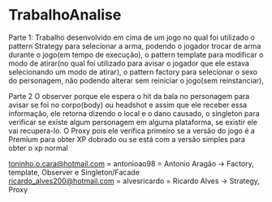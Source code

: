 # TrabalhoAnalise
 Parte 1:
 Trabalho desenvolvido em cima de um jogo no qual foi utilizado o pattern Strategy para selecionar a arma, podendo o jogador trocar de arma durante o jogo(em tempo de execução), o pattern template para modificar o modo de atirar(no qual foi utilizado para avisar o jogador que ele estava selecionando um modo de atirar), o pattern factory para selecionar o sexo do personagem, não podendo alterar sem reiniciar o jogo(sem reinstanciar), 
 
Parte 2
O observer porque ele espera o hit da bala no personagem para avisar se foi no corpo(body) ou headshot e assim que ele receber essa informação, ele retorna dizendo o local e o dano causado, o singleton para verificar se existe algum personagem em alguma plataforma, se existir ele vai recupera-lo. O Proxy pois ele verifica primeiro se a versão do jogo é a Premium para obter XP dobrado ou se está com a versão simples para obter o xp normal </br>
 
 toninho.o.cara@hotmail.com = antonioao98 = Antonio Aragão -> Factory, template, Observer e Singleton/Facade</br>
 ricardo_alves200@hotmail.com = alvesricardo = Ricardo Alves -> Strategy, Proxy
